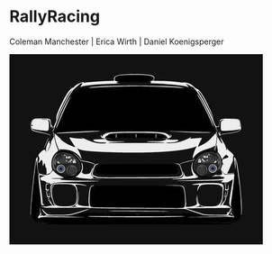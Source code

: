 # RallyRacing

Coleman Manchester | Erica Wirth | Daniel Koenigsperger

![Image description](RallyCarImage.jpg)
